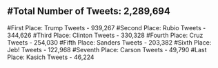 #Total Number of Tweets: 2,289,694 
---
#First Place: Trump Tweets - 939,267
#Second Place: Rubio Tweets - 344,626
#Third Place: Clinton Tweets - 330,328
#Fourth Place: Cruz Tweets - 254,030
#Fifth Place: Sanders Tweets - 203,382
#Sixth Place: Jeb! Tweets - 122,968
#Seventh Place: Carson Tweets - 49,790
#Last Place: Kasich Tweets - 46,224
